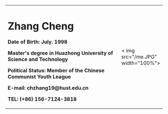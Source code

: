 <table border="0">
  <tr>
    <td width="75%">
      <h1>Zhang Cheng</h1>
      <p><b>Date of Birth: July. 1998</b></p >
      <p><b>Master's degree in Huazhong University of Science and Technology</b></p >
      <p><b>Political Status: Member of the Chinese Communist Youth League</b></p >
      <p><b>E-mail: chzhang19@hust.edu.cn</b></p >
      <p><b>TEL: (+86) 156-7124-3818</b></p >
    </td>
    <td width="25%">
      < img src="/me.JPG" width="100%">
    </td>
  </tr>
</table>

